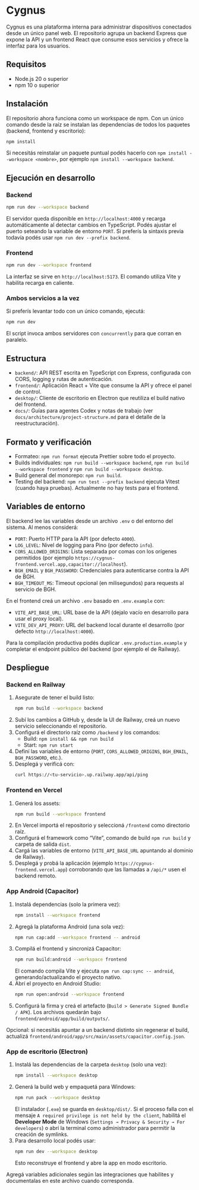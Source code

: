 # Cygnus

Cygnus es una plataforma interna para administrar dispositivos conectados desde un único panel web. El repositorio agrupa un backend Express que expone la API y un frontend React que consume esos servicios y ofrece la interfaz para los usuarios.

## Requisitos

- Node.js 20 o superior
- npm 10 o superior

## Instalación

El repositorio ahora funciona como un workspace de npm. Con un único comando desde la raíz se instalan las dependencias de todos los paquetes (backend, frontend y escritorio):

```bash
npm install
```

Si necesitás reinstalar un paquete puntual podés hacerlo con `npm install --workspace <nombre>`, por ejemplo `npm install --workspace backend`.

## Ejecución en desarrollo

### Backend

```bash
npm run dev --workspace backend
```

El servidor queda disponible en `http://localhost:4000` y recarga automáticamente al detectar cambios en TypeScript. Podés ajustar el puerto seteando la variable de entorno `PORT`. Si preferís la sintaxis previa todavía podés usar `npm run dev --prefix backend`.

### Frontend

```bash
npm run dev --workspace frontend
```

La interfaz se sirve en `http://localhost:5173`. El comando utiliza Vite y habilita recarga en caliente.

### Ambos servicios a la vez

Si preferís levantar todo con un único comando, ejecutá:

```bash
npm run dev
```

El script invoca ambos servidores con `concurrently` para que corran en paralelo.

## Estructura

- `backend/`: API REST escrita en TypeScript con Express, configurada con CORS, logging y rutas de autenticación.
- `frontend/`: Aplicación React + Vite que consume la API y ofrece el panel de control.
- `desktop/`: Cliente de escritorio en Electron que reutiliza el build nativo del frontend.
- `docs/`: Guías para agentes Codex y notas de trabajo (ver `docs/architecture/project-structure.md` para el detalle de la reestructuración).

## Formato y verificación

- Formateo: `npm run format` ejecuta Prettier sobre todo el proyecto.
- Builds individuales: `npm run build --workspace backend`, `npm run build --workspace frontend` y `npm run build --workspace desktop`.
- Build general del monorepo: `npm run build`.
- Testing del backend: `npm run test --prefix backend` ejecuta Vitest (cuando haya pruebas). Actualmente no hay tests para el frontend.

## Variables de entorno

El backend lee las variables desde un archivo `.env` o del entorno del sistema. Al menos considerá:

- `PORT`: Puerto HTTP para la API (por defecto `4000`).
- `LOG_LEVEL`: Nivel de logging para Pino (por defecto `info`).
- `CORS_ALLOWED_ORIGINS`: Lista separada por comas con los orígenes permitidos (por ejemplo `https://cygnus-frontend.vercel.app,capacitor://localhost`).
- `BGH_EMAIL` y `BGH_PASSWORD`: Credenciales para autenticarse contra la API de BGH.
- `BGH_TIMEOUT_MS`: Timeout opcional (en milisegundos) para requests al servicio de BGH.

En el frontend creá un archivo `.env` basado en `.env.example` con:

- `VITE_API_BASE_URL`: URL base de la API (dejalo vacío en desarrollo para usar el proxy local).
- `VITE_DEV_API_PROXY`: URL del backend local durante el desarrollo (por defecto `http://localhost:4000`).

Para la compilación productiva podés duplicar `.env.production.example` y completar el endpoint público del backend (por ejemplo el de Railway).

## Despliegue

### Backend en Railway

1. Asegurate de tener el build listo:
   ```bash
   npm run build --workspace backend
   ```
2. Subí los cambios a GitHub y, desde la UI de Railway, creá un nuevo servicio seleccionando el repositorio.
3. Configurá el directorio raíz como `/backend` y los comandos:
   - Build: `npm install && npm run build`
   - Start: `npm run start`
4. Definí las variables de entorno (`PORT`, `CORS_ALLOWED_ORIGINS`, `BGH_EMAIL`, `BGH_PASSWORD`, etc.).
5. Desplegá y verificá con:
   ```bash
   curl https://<tu-servicio>.up.railway.app/api/ping
   ```

### Frontend en Vercel

1. Generá los assets:
   ```bash
   npm run build --workspace frontend
   ```
2. En Vercel importá el repositorio y seleccioná `/frontend` como directorio raíz.
3. Configurá el framework como “Vite”, comando de build `npm run build` y carpeta de salida `dist`.
4. Cargá las variables de entorno (`VITE_API_BASE_URL` apuntando al dominio de Railway).
5. Desplegá y probá la aplicación (ejemplo `https://cygnus-frontend.vercel.app`) corroborando que las llamadas a `/api/*` usen el backend remoto.

### App Android (Capacitor)

1. Instalá dependencias (solo la primera vez):
   ```bash
   npm install --workspace frontend
   ```
2. Agregá la plataforma Android (una sola vez):
   ```bash
   npm run cap:add --workspace frontend -- android
   ```
3. Compilá el frontend y sincronizá Capacitor:
   ```bash
   npm run build:android --workspace frontend
   ```
   El comando compila Vite y ejecuta `npm run cap:sync -- android`, generando/actualizando el proyecto nativo.
4. Abrí el proyecto en Android Studio:
   ```bash
   npm run open:android --workspace frontend
   ```
5. Configurá la firma y creá el artefacto (`Build > Generate Signed Bundle / APK`). Los archivos quedarán bajo `frontend/android/app/build/outputs/`.

Opcional: si necesitás apuntar a un backend distinto sin regenerar el build, actualizá `frontend/android/app/src/main/assets/capacitor.config.json`.

### App de escritorio (Electron)

1. Instalá las dependencias de la carpeta `desktop` (solo una vez):
   ```bash
   npm install --workspace desktop
   ```
2. Generá la build web y empaquetá para Windows:
   ```bash
   npm run pack --workspace desktop
   ```
   El instalador (`.exe`) se guarda en `desktop/dist/`. Si el proceso falla con el mensaje `A required privilege is not held by the client`, habilitá el **Developer Mode** de Windows (`Settings → Privacy & Security → For developers`) o abrí la terminal como administrador para permitir la creación de symlinks.
3. Para desarrollo local podés usar:
   ```bash
   npm run dev --workspace desktop
   ```
   Esto reconstruye el frontend y abre la app en modo escritorio.

Agregá variables adicionales según las integraciones que habilites y documentalas en este archivo cuando corresponda.
